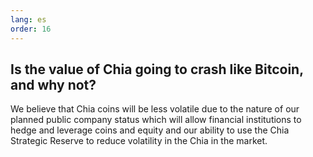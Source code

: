 ```yaml
---
lang: es
order: 16
---
```


Is the value of Chia going to crash like Bitcoin, and why not?
-----------------------

We believe that Chia coins will be less volatile due to the nature of our planned public company status which will allow financial institutions to hedge and leverage coins and equity and our ability to use the Chia Strategic Reserve to reduce volatility in the Chia in the market.

